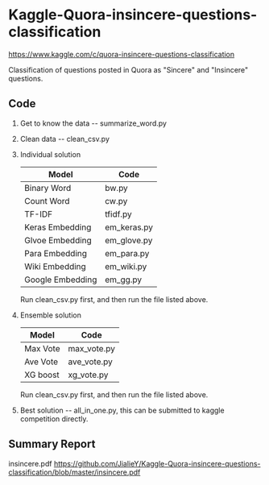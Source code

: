 # Kaggle-Quora-insincere-questions-classification
https://www.kaggle.com/c/quora-insincere-questions-classification

Classification of questions posted in Quora as "Sincere" and "Insincere" questions.

## Code

1. Get to know the data -- summarize_word.py

2. Clean data  --  clean_csv.py

3. Individual solution

    | Model          | Code          |
    | -------------  | ------------- |
    | Binary Word    | bw.py         |
    | Count Word     | cw.py         |
    | TF-IDF         | tfidf.py      |
    | Keras Embedding| em_keras.py   |
    | Glvoe Embedding| em_glove.py   |
    | Para Embedding | em_para.py   |
    | Wiki Embedding| em_wiki.py   |
    | Google Embedding| em_gg.py   |

    Run clean_csv.py first, and then run the file listed above.

4. Ensemble solution

    | Model          | Code          |
    | -------------  | ------------- |
    | Max Vote       | max_vote.py   |
    | Ave Vote       | ave_vote.py   |
    | XG boost       | xg_vote.py    |

    Run clean_csv.py first, and then run the file listed above.

5. Best solution  --  all_in_one.py, this can be submitted to kaggle competition directly.

## Summary Report

insincere.pdf
https://github.com/JialieY/Kaggle-Quora-insincere-questions-classification/blob/master/insincere.pdf
